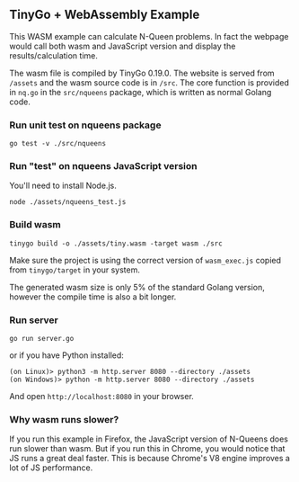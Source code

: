 ## TinyGo + WebAssembly Example

This WASM example can calculate N-Queen problems. In fact the webpage would call both wasm and JavaScript version and display the results/calculation time.

The wasm file is compiled by TinyGo 0.19.0. The website is served from ```/assets``` and the wasm source code is in ```/src```. The core function is provided in ```nq.go``` in the ```src/nqueens``` package, which is written as normal Golang code.

### Run unit test on nqueens package

```
go test -v ./src/nqueens
```

### Run "test" on nqueens JavaScript version

You'll need to install Node.js.

```
node ./assets/nqueens_test.js
```

### Build wasm

```
tinygo build -o ./assets/tiny.wasm -target wasm ./src
```

Make sure the project is using the correct version of ```wasm_exec.js``` copied from ```tinygo/target``` in your system.

The generated wasm size is only 5% of the standard Golang version, however the compile time is also a bit longer.

### Run server

```
go run server.go
```

or if you have Python installed:

```
(on Linux)> python3 -m http.server 8080 --directory ./assets
(on Windows)> python -m http.server 8080 --directory ./assets
```

And open ```http://localhost:8080``` in your browser.

### Why wasm runs slower?

If you run this example in Firefox, the JavaScript version of N-Queens does run slower than wasm. But if you run this in Chrome, you would notice that JS runs a great deal faster. This is because Chrome's V8 engine improves a lot of JS performance.
